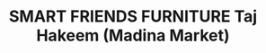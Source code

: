 ---
title: "SMART FRIENDS FURNITURE Taj Hakeem (Madina Market)"
url: /karachi/smart-friends-furniture-taj-hakeem-madina-market/
shop: mall
---